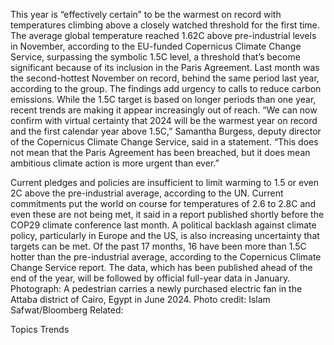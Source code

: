 This year is “effectively certain” to be the warmest on record with temperatures climbing above a closely watched threshold for the first time.
The average global temperature reached 1.62C above pre-industrial levels in November, according to the EU-funded Copernicus Climate Change Service, surpassing the symbolic 1.5C level, a threshold that’s become significant because of its inclusion in the Paris Agreement. Last month was the second-hottest November on record, behind the same period last year, according to the group.
The findings add urgency to calls to reduce carbon emissions. While the 1.5C target is based on longer periods than one year, recent trends are making it appear increasingly out of reach.
“We can now confirm with virtual certainty that 2024 will be the warmest year on record and the first calendar year above 1.5C,” Samantha Burgess, deputy director of the Copernicus Climate Change Service, said in a statement. “This does not mean that the Paris Agreement has been breached, but it does mean ambitious climate action is more urgent than ever.”

Current pledges and policies are insufficient to limit warming to 1.5 or even 2C above the pre-industrial average, according to the UN. Current commitments put the world on course for temperatures of 2.6 to 2.8C and even these are not being met, it said in a report published shortly before the COP29 climate conference last month. A political backlash against climate policy, particularly in Europe and the US, is also increasing uncertainty that targets can be met.
Of the past 17 months, 16 have been more than 1.5C hotter than the pre-industrial average, according to the Copernicus Climate Change Service report. The data, which has been published ahead of the end of the year, will be followed by official full-year data in January.
Photograph: A pedestrian carries a newly purchased electric fan in the Attaba district of Cairo, Egypt in June 2024. Photo credit: Islam Safwat/Bloomberg
Related:

Topics
Trends

